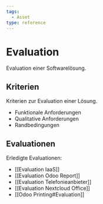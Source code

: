 ```yaml
---
tags:
  - Asset
type: reference
---
```

# Evaluation

Evaluation einer Softwarelösung.

## Kriterien

Kriterien zur Evaluation einer Lösung.

* Funktionale Anforderungen
* Qualitative Anforderungen
* Randbedingungen

## Evaluationen

Erledigte Evaluationen:

* [[Evaluation IaaS]]
* [[Evaluation Odoo Report]]
* [[Evaluation Telefonieanbieter]]
* [[Evaluation Nextcloud Office]]
* [[Odoo Printing#Evaluation]]
